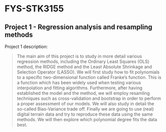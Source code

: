 # FYS-STK3155

## Project 1 - Regression analysis and resampling methods
Project 1 description:
> The main aim of this project is to study in more detail various regression methods, including the Ordinary Least Squares (OLS) method, the RIDGE method and the Least Absolute Shrinkage and Selection Operator (LASSO). We will first study how to fit polynomials to a specific two-dimensional function called Franke’s function. This is a function which has been widely used when testing various interpolation and fitting algorithms. Furthermore, after having established the model and the method, we will employ resamling techniques such as cross-validation and  bootstrap in order to perform a proper assessment of our models. We will also study in detail the so-called Bias-Variance trade off. 
Finally we are going to use (real) digital terrain data and try to reproduce these data using the same methods. We will then explore which polynomial degree fits the data best.

